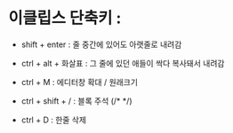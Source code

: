 ﻿
이클립스 단축키 :
===============

- shift + enter : 줄 중간에 있어도 아랫줄로 내려감
- ctrl + alt + 화살표 : 그 줄에 있던 애들이 싹다 복사돼서 내려감

- ctrl + M : 에디터창 확대 / 원래크기
- ctrl + shift + / : 블록 주석 (/* */)
- ctrl + D : 한줄 삭제 

